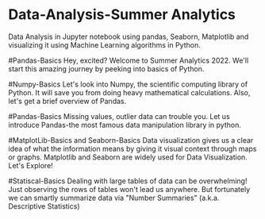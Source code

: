 # Data-Analysis-Summer Analytics 
Data Analysis in Jupyter notebook using pandas, Seaborn, Matplotlib and visualizing it using Machine Learning algorithms in Python.

#Pandas-Basics
Hey, excited?
Welcome to Summer Analytics 2022.
We'll start this amazing journey by peeking into basics of Python.

#Numpy-Basics
Let's look into Numpy, the scientific computing library of Python. It will save you from doing heavy mathematical calculations. Also, let's get a brief overview of Pandas.

#Pandas-Basics
Missing values, outlier data can trouble you. Let us introduce Pandas-the most famous data manipulation library in python.

#MatplotLib-Basics and Seaborn-Basics
Data visualization gives us a clear idea of what the information means by giving it visual context through maps or graphs. Matplotlib and Seaborn are widely used for Data Visualization. Let's Explore!

#Statiscal-Basics
Dealing with large tables of data can be overwhelming! Just observing the rows of tables won't lead us anywhere. But fortunately we can smartly summarize data via "Number Summaries" (a.k.a. Descriptive Statistics)





